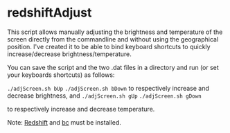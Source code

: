 # redshiftAdjust

This script allows manually adjusting the brightness and temperature of the screen directly from the commandline and without using the geographical position.
I've created it to be able to bind keyboard shortcuts to quickly increase/decrease brightness/temperature.

You can save the script and the two .dat files in a directory and run (or set your keyboards shortcuts) as follows:

`./adjScreen.sh bUp`
`./adjScreen.sh bDown`
to respectively increase and decrease brightness,
and
`./adjScreen.sh gUp`
`./adjScreen.sh gDown`

to respectively increase and decrease temperature.

Note: [Redshift](https://github.com/jonls/redshift) and [bc](https://www.gnu.org/software/bc/) must be installed.


